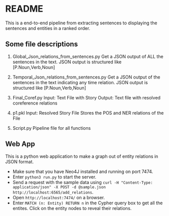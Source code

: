 # README

This is a end-to-end pipeline from extracting sentences to displaying the sentences and entities in a ranked order.

## Some file descriptions

1. Global_Json_relations_from_sentences.py
    Get a JSON output of ALL the sentences in the text.
    JSON output is structured like [P.Noun,Verb,Noun]

2. Temporal_Json_relations_from_sentences.py
    Get a JSON output of the sentences in the text indicating any time relation.
    JSON output is structured like [P.Noun,Verb,Noun]

3. Final_Coref.py
    Input: Text File with Story
    Output: Text file with resolved coreference relations

4. p1.pkl
    Input: Resolved Story File
    Stores the POS and NER relations of the File

5. Script.py
    Pipeline file for all functions

## Web App

This is a python web application to make a graph out of entity relations in JSON format.  

* Make sure that you have Neo4J installed and running on port 7474.
* Enter `python3 run.py` to start the server.  
* Send a request with the sample data using `curl -H "Content-Type: application/json" -X POST -d @sample.json http://localhost:6565/add_relations`.
* Open `http://localhost:7474/` on a browser.
* Enter `MATCH (n: Entity) RETURN n` in the Cypher query box to get all the entites. Click on the entity nodes to reveal their relations.
